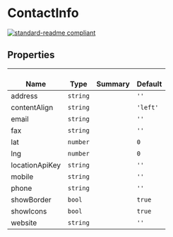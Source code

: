 # ContactInfo
  [![standard-readme compliant](https://img.shields.io/badge/standard--readme-OK-green.svg?style=flat-square)](https://github.com/RichardLitt/standard-readme)
  

  ## Properties
  | </br>Name | </br>Type | </br>Summary | </br>Default | 
| ---- | ---- | ---- | ---- |
| address | `string` |  | `''` |
| contentAlign | `string` |  | `'left'` |
| email | `string` |  | `''` |
| fax | `string` |  | `''` |
| lat | `number` |  | `0` |
| lng | `number` |  | `0` |
| locationApiKey | `string` |  | `''` |
| mobile | `string` |  | `''` |
| phone | `string` |  | `''` |
| showBorder | `bool` |  | `true` |
| showIcons | `bool` |  | `true` |
| website | `string` |  | `''` |